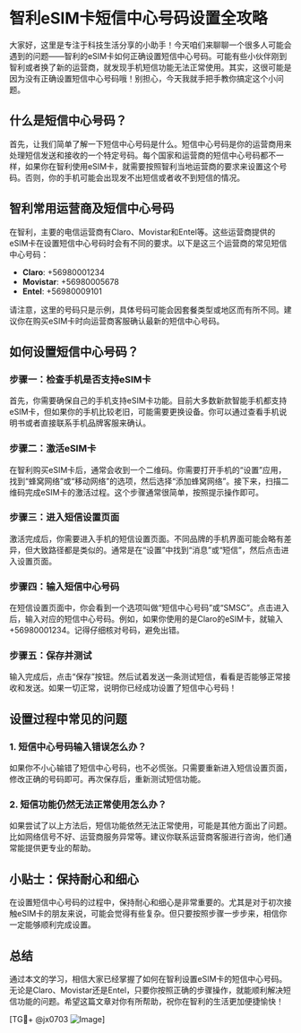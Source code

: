 # 智利eSIM卡短信中心号码设置全攻略

大家好，这里是专注于科技生活分享的小助手！今天咱们来聊聊一个很多人可能会遇到的问题——智利的eSIM卡如何正确设置短信中心号码。可能有些小伙伴刚到智利或者换了新的运营商，就发现手机短信功能无法正常使用。其实，这很可能是因为没有正确设置短信中心号码哦！别担心，今天我就手把手教你搞定这个小问题。

## 什么是短信中心号码？

首先，让我们简单了解一下短信中心号码是什么。短信中心号码是你的运营商用来处理短信发送和接收的一个特定号码。每个国家和运营商的短信中心号码都不一样，如果你在智利使用eSIM卡，就需要按照智利当地运营商的要求来设置这个号码。否则，你的手机可能会出现发不出短信或者收不到短信的情况。

## 智利常用运营商及短信中心号码

在智利，主要的电信运营商有Claro、Movistar和Entel等。这些运营商提供的eSIM卡在设置短信中心号码时会有不同的要求。以下是这三个运营商的常见短信中心号码：

- **Claro**: +56980001234
- **Movistar**: +56980005678
- **Entel**: +56980009101

请注意，这里的号码只是示例，具体号码可能会因套餐类型或地区而有所不同。建议你在购买eSIM卡时向运营商客服确认最新的短信中心号码。

## 如何设置短信中心号码？

### 步骤一：检查手机是否支持eSIM卡

首先，你需要确保自己的手机支持eSIM卡功能。目前大多数新款智能手机都支持eSIM卡，但如果你的手机比较老旧，可能需要更换设备。你可以通过查看手机说明书或者直接联系手机品牌客服来确认。

### 步骤二：激活eSIM卡

在智利购买eSIM卡后，通常会收到一个二维码。你需要打开手机的“设置”应用，找到“蜂窝网络”或“移动网络”的选项，然后选择“添加蜂窝网络”。接下来，扫描二维码完成eSIM卡的激活过程。这个步骤通常很简单，按照提示操作即可。

### 步骤三：进入短信设置页面

激活完成后，你需要进入手机的短信设置页面。不同品牌的手机界面可能会略有差异，但大致路径都是类似的。通常是在“设置”中找到“消息”或“短信”，然后点击进入设置页面。

### 步骤四：输入短信中心号码

在短信设置页面中，你会看到一个选项叫做“短信中心号码”或“SMSC”。点击进入后，输入对应的短信中心号码。例如，如果你使用的是Claro的eSIM卡，就输入+56980001234。记得仔细核对号码，避免出错。

### 步骤五：保存并测试

输入完成后，点击“保存”按钮。然后试着发送一条测试短信，看看是否能够正常接收和发送。如果一切正常，说明你已经成功设置了短信中心号码！

## 设置过程中常见的问题

### 1. 短信中心号码输入错误怎么办？

如果你不小心输错了短信中心号码，也不必慌张。只需要重新进入短信设置页面，修改正确的号码即可。再次保存后，重新测试短信功能。

### 2. 短信功能仍然无法正常使用怎么办？

如果尝试了以上方法后，短信功能依然无法正常使用，可能是其他方面出了问题。比如网络信号不好、运营商服务异常等。建议你联系运营商客服进行咨询，他们通常能提供更专业的帮助。

## 小贴士：保持耐心和细心

在设置短信中心号码的过程中，保持耐心和细心是非常重要的。尤其是对于初次接触eSIM卡的朋友来说，可能会觉得有些复杂。但只要按照步骤一步步来，相信你一定能够顺利完成设置。

## 总结

通过本文的学习，相信大家已经掌握了如何在智利设置eSIM卡的短信中心号码。无论是Claro、Movistar还是Entel，只要你按照正确的步骤操作，就能顺利解决短信功能的问题。希望这篇文章对你有所帮助，祝你在智利的生活更加便捷愉快！

[TG💪+ @jx0703 ![Image](https://github.com/user-attachments/assets/dbca1d08-cadb-493c-b0ec-ad6f7a83f270)]